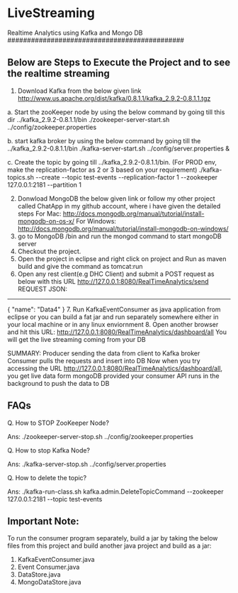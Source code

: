 # LiveStreaming
Realtime Analytics using Kafka and Mongo DB
#############################################

Below are Steps to Execute the Project and to see the realtime streaming
------------------------------------------------------------------
1. Download Kafka from the below given link
http://www.us.apache.org/dist/kafka/0.8.1.1/kafka_2.9.2-0.8.1.1.tgz

a. Start the zooKeeper node by using the below command by going till this dir ../kafka_2.9.2-0.8.1.1/bin
./zookeeper-server-start.sh ../config/zookeeper.properties

b.  start kafka broker by using the below command by going till the ../kafka_2.9.2-0.8.1.1/bin
./kafka-server-start.sh ../config/server.properties &

c. Create the topic by going till ../kafka_2.9.2-0.8.1.1/bin. (For PROD env, make the replication-factor as 2 or 3 based on your requirement)
./kafka-topics.sh --create --topic test-events --replication-factor 1 --zookeeper 127.0.0.1:2181 --partition 1

2. Donwload MongoDB the below given link or follow my other project called ChatApp in my github account, where i have given the detailed steps
For Mac: http://docs.mongodb.org/manual/tutorial/install-mongodb-on-os-x/
For Windows: http://docs.mongodb.org/manual/tutorial/install-mongodb-on-windows/
3. go to MongoDB /bin and run the mongod command to start mongoDB server
4. Checkout the project. 
5. Open the project in eclipse and right click on project and Run as maven build and give the command as tomcat:run
6. Open any rest client(e.g DHC Client) and submit a POST request as below with this URL http://127.0.0.1:8080/RealTimeAnalytics/send
REQUEST JSON:
---------------
{
    "name": "Data4"
}
7. Run KafkaEventConsumer as java application from eclipse or you can build a fat jar and run separately somewhere either in your local machine or in any linux enviornment
8. Open another browser and hit this URL: http://127.0.0.1:8080/RealTimeAnalytics/dashboard/all
You will get the live streaming coming from your DB

SUMMARY:
Producer sending the data from client to Kafka broker
Consumer pulls the requests and insert into DB 
Now when you try accessing the URL http://127.0.0.1:8080/RealTimeAnalytics/dashboard/all, you get live data form mongoDB provided your consumer API runs in the background to push the data to DB

FAQs
------------------------------------------------------------------
Q. How to STOP ZooKeeper Node?

Ans: ./zookeeper-server-stop.sh ../config/zookeeper.properties

Q. How to stop Kafka Node?

Ans: ./kafka-server-stop.sh ../config/server.properties

Q. How to delete the topic?

Ans: ./kafka-run-class.sh kafka.admin.DeleteTopicCommand --zookeeper 127.0.0.1:2181 --topic test-events

Important Note:
-------------------------------------------------------------------------
To run the consumer program separately, build a jar by taking the below files from this project and build another java project and build as a jar:

1. KafkaEventConsumer.java
2. Event Consumer.java
3. DataStore.java
4. MongoDataStore.java
